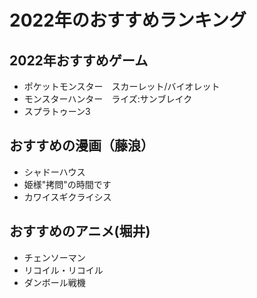 # 2022年のおすすめランキング


## 2022年おすすめゲーム
- ポケットモンスター　スカーレット/バイオレット
- モンスターハンター　ライズ:サンブレイク
- スプラトゥーン3


## おすすめの漫画（藤浪）
 - シャドーハウス
 - 姫様"拷問"の時間です
 - カワイスギクライシス

## おすすめのアニメ(堀井)
- チェンソーマン
- リコイル・リコイル
- ダンボール戦機

